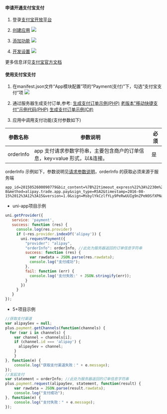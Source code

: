 #### 申请开通支付宝支付
1. 登录[支付宝开放平台](https://open.alipay.com/)
2. [创建应用](https://opendocs.alipay.com/open/200/105310)
![](https://partner-dcloud-native.oss-cn-hangzhou.aliyuncs.com/images/uniapp/payment/alipay_create_app.png)
  
3. [添加功能](https://opendocs.alipay.com/open/200/105310#%E6%B7%BB%E5%8A%A0%E5%BA%94%E7%94%A8%E5%8A%9F%E8%83%BD)
![](https://partner-dcloud-native.oss-cn-hangzhou.aliyuncs.com/images/uniapp/payment/alipay_add_pay.png)
4. [开发设置](https://opendocs.alipay.com/open/200/105310#%E9%85%8D%E7%BD%AE%E5%BA%94%E7%94%A8%E7%8E%AF%E5%A2%83)
![](https://partner-dcloud-native.oss-cn-hangzhou.aliyuncs.com/images/uniapp/payment/alipay_develop_config.png)

更多信息详见[支付宝官方文档](https://opendocs.alipay.com/open/204/105297/)
#### 使用支付宝支付
1. 在manifest.json文件“App模块配置”项的“Payment(支付)”下，勾选“支付宝支付”项
![](https://partner-dcloud-native.oss-cn-hangzhou.aliyuncs.com/images/uniapp/payment/alipay_setup_manifest_info.png)

2. 通过服务器生成支付订单,参考:
   [生成支付订单示例(PHP)](https://github.com/dcloudio/H5P.Server/tree/master/payment/alipayrsa2)
   [老版本"移动快捷支付"示例代码(PHP)](https://github.com/dcloudio/H5P.Server/tree/master/payment/alipay)
   [生成支付订单示例(C#)](http://ask.dcloud.net.cn/article/197)

3. 应用中调用支付功能(支付参数如下)

| 参数名称    | 参数说明 | 必须 | 
|-------------|-------|-----|
| orderInfo    | app 支付请求参数字符串，主要包含商户的订单信息，key=value 形式，以&连接。 | 是  |

orderInfo 示例如下，参数说明见[请求参数说明](https://opendocs.alipay.com/open/204/105465/)，orderInfo 的获取必须来源于服务端
```
app_id=2015052600090779&biz_content=%7B%22timeout_express%22%3A%2230m%22%2C%22seller_id%22%3A%22%22%2C%22product_code%22%3A%22QUICK_MSECURITY_PAY%22%2C%22total_amount%22%3A%220.02%22%2C%22subject%22%3A%221%22%2C%22body%22%3A%22%E6%88%91%E6%98%AF%E6%B5%8B%E8%AF%95%E6%95%B0%E6%8D%AE%22%2C%22out_trade_no%22%3A%22314VYGIAGG7ZOYY%22%7D&charset=utf-8&method=alipay.trade.app.pay&sign_type=RSA2&timestamp=2016-08-15%2012%3A12%3A15&version=1.0&sign=MsbylYkCzlfYLy9PeRwUUIg9nZPeN9SfXPNavUCroGKR5Kqvx0nEnd3eRmKxJuthNUx4ERCXe552EV9PfwexqW%2B1wbKOdYtDIb4%2B7PL3Pc94RZL0zKaWcaY3tSL89%2FuAVUsQuFqEJdhIukuKygrXucvejOUgTCfoUdwTi7z%2BZzQ%3D
```

  * uni-app项目示例
``` js
uni.getProvider({
   service: 'payment',
   success: function (res) {
     console.log(res.provider)
     if (~res.provider.indexOf('alipay')) {
       uni.requestPayment({
         "provider": "alipay", 
         "orderInfo": orderInfo, //此处为服务器返回的订单信息字符串
         success: function (res) {
           var rawdata = JSON.parse(res.rawdata);
           console.log("支付成功");
         },
         fail: function (err) {
           console.log('支付失败:' + JSON.stringify(err));
         }
       })
     }
   }
});
```
  * 5+项目示例
``` js
//获取支付渠道
var alipaySev = null;
plus.payment.getChannels(function(channels) {
  for (var i in channels) {
    var channel = channels[i];
    if (channel.id === 'alipay') {
      alipaySev = channel;
    }
	}
}, function(e) {
	console.log("获取支付渠道失败：" + e.message);
});
//发起支付
var statement = orderInfo; //此处为服务器返回的订单信息字符串
plus.payment.request(alipaySev, statement, function(result) {
    var rawdata = JSON.parse(result.rawdata);
    console.log("支付成功");
}, function(e) {
    console.log("支付失败：" + e.message);
});
```

